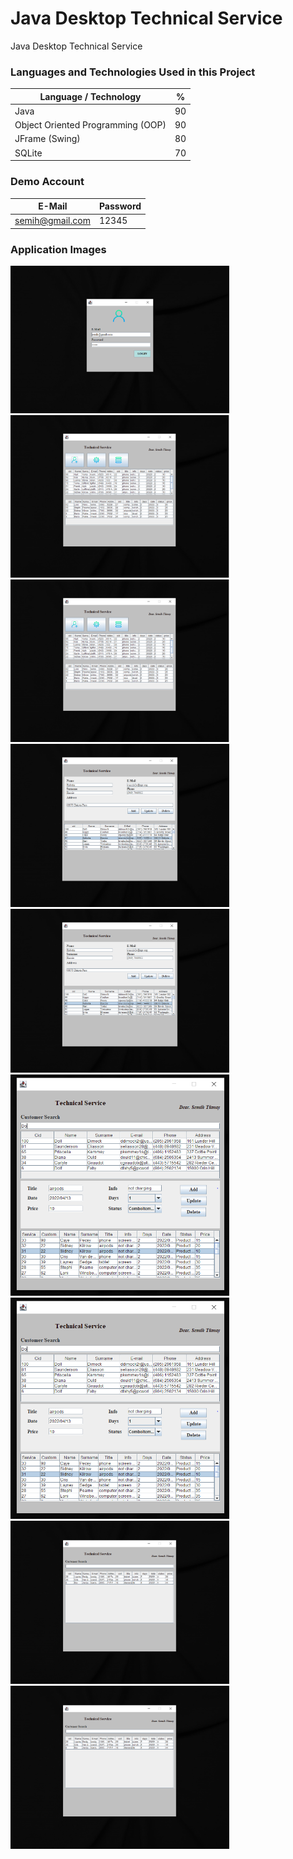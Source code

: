 # Java Desktop Technical Service
Java Desktop Technical Service

### Languages and Technologies Used in this Project
Language / Technology  | %
------------- | -------------
Java  | 90
Object Oriented Programming (OOP)  | 90
JFrame (Swing)  | 80
SQLite  | 70 

### Demo Account
E-Mail  | Password
------------- | -------------
semih@gmail.com  | 12345

### Application Images

  <img src=https://github.com/Semihtumay/java-desktop-technical-service/blob/main/images/Login.PNG width="350" alt="accessibility text">
  
  <img src=https://github.com/Semihtumay/java-desktop-technical-service/blob/main/images/Dashboard.PNG width="350" title="hover text">
  <img src=https://github.com/Semihtumay/java-desktop-technical-service/blob/main/images/Dashboard.PNG width="350" alt="accessibility text">
  
  <img src=https://github.com/Semihtumay/java-desktop-technical-service/blob/main/images/AddUser.PNG width="350" title="hover text">
  <img src=https://github.com/Semihtumay/java-desktop-technical-service/blob/main/images/AddUser.PNG width="350" alt="accessibility text">
  
  <img src=https://github.com/Semihtumay/java-desktop-technical-service/blob/main/images/Service.PNG width="350" title="hover text">
  <img src=https://github.com/Semihtumay/java-desktop-technical-service/blob/main/images/Service.PNG width="350" alt="accessibility text">
  
  <img src=https://github.com/Semihtumay/java-desktop-technical-service/blob/main/images/Archive.PNG width="350" title="hover text">
  <img src=https://github.com/Semihtumay/java-desktop-technical-service/blob/main/images/Archive.PNG width="350" alt="accessibility text">

